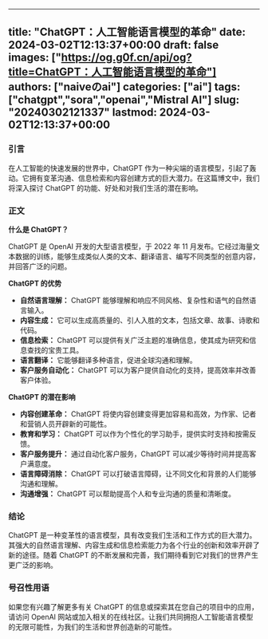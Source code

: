 
---
title: "ChatGPT：人工智能语言模型的革命"
date: 2024-03-02T12:13:37+00:00
draft: false
images: ["https://og.g0f.cn/api/og?title=ChatGPT：人工智能语言模型的革命"]
authors: ["naiveのai"]
categories: ["ai"]
tags: ["chatgpt","sora","openai","Mistral AI"]
slug: "20240302121337"
lastmod: 2024-03-02T12:13:37+00:00
---
### 引言

在人工智能的快速发展的世界中，ChatGPT 作为一种尖端的语言模型，引起了轰动。它拥有变革沟通、信息检索和内容创建方式的巨大潜力。在这篇博文中，我们将深入探讨 ChatGPT 的功能、好处和对我们生活的潜在影响。

### 正文

**什么是 ChatGPT？**

ChatGPT 是 OpenAI 开发的大型语言模型，于 2022 年 11 月发布。它经过海量文本数据的训练，能够生成类似人类的文本、翻译语言、编写不同类型的创意内容，并回答广泛的问题。

**ChatGPT 的优势**

* **自然语言理解：** ChatGPT 能够理解和响应不同风格、复杂性和语气的自然语言输入。
* **内容生成：** 它可以生成高质量的、引人入胜的文本，包括文章、故事、诗歌和代码。
* **信息检索：** ChatGPT 可以提供有关广泛主题的准确信息，使其成为研究和信息查找的宝贵工具。
* **语言翻译：** 它能够翻译多种语言，促进全球沟通和理解。
* **客户服务自动化：** ChatGPT 可以为客户提供自动化的支持，提高效率并改善客户体验。

**ChatGPT 的潜在影响**

* **内容创建革命：** ChatGPT 将使内容创建变得更加容易和高效，为作家、记者和营销人员开辟新的可能性。
* **教育和学习：** ChatGPT 可以作为个性化的学习助手，提供实时支持和按需反馈。
* **客户服务提升：** 通过自动化客户服务，ChatGPT 可以减少等待时间并提高客户满意度。
* **语言障碍消除：** ChatGPT 可以打破语言障碍，让不同文化和背景的人们能够沟通和理解。
* **沟通增强：** ChatGPT 可以帮助提高个人和专业沟通的质量和清晰度。

### 结论

ChatGPT 是一种变革性的语言模型，具有改变我们生活和工作方式的巨大潜力。其强大的自然语言理解、内容生成和信息检索能力为各个行业的创新和效率开辟了新的途径。随着 ChatGPT 的不断发展和完善，我们期待看到它对我们的世界产生更广泛的影响。

### 号召性用语

如果您有兴趣了解更多有关 ChatGPT 的信息或探索其在您自己的项目中的应用，请访问 OpenAI 网站或加入相关的在线社区。让我们共同拥抱人工智能语言模型的无限可能性，为我们的生活和世界创造新的可能性。